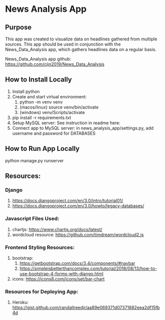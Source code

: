 # News Analysis App

## Purpose
This app was created to visualize data on headlines gathered from multiple sources. This app should be used in conjunction with the News_Data_Analysis app, which gathers headlines data on a regular basis.

News_Data_Analysis app github: https://github.com/cjin2019/News_Data_Analysis

## How to Install Locally
1. Install python
2. Create and start virtual environment:
    1. python -m venv venv
    2. (macos/linux) source venv/bin/activate
    3. (windows) venv/Scripts/activate
3. pip install -r requirements.txt
4. Setup MySQL server: See instruction in readme here: 
5. Connect app to MySQL server: in news_analysis_app/settings.py, add username and password for DATABASES

## How to Run App Locally

python manage.py runserver

## Resources:

### Django
1. https://docs.djangoproject.com/en/3.0/intro/tutorial01/
2. https://docs.djangoproject.com/en/3.0/howto/legacy-databases/

### Javascript Files Used:
1. chartjs: https://www.chartjs.org/docs/latest/
2. wordcloud resource: https://github.com/timdream/wordcloud2.js

### Frontend Styling Resources:
1. bootstrap: 
	1. https://getbootstrap.com/docs/3.4/components/#navbar
	2. https://simpleisbetterthancomplex.com/tutorial/2018/08/13/how-to-use-bootstrap-4-forms-with-django.html
2. icons: https://icons8.com/icons/set/bar-chart

### Resources for Deploying App:
1. Heroku: https://gist.github.com/randallreedjr/aa89e069371d07371882eea2df15fb4d
